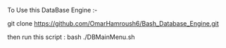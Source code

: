 To Use this DataBase Engine :-




git clone https://github.com/OmarHamroush6/Bash_Database_Engine.git



then run this script :          bash ./DBMainMenu.sh
